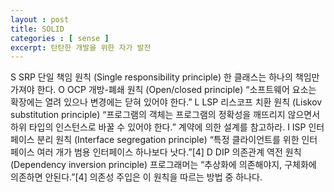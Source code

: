 ```yaml
---
layout : post
title: SOLID
categories : [ sense ]
excerpt: 탄탄한 개발을 위한 자가 발전
---
```


S	SRP	
단일 책임 원칙 (Single responsibility principle)
한 클래스는 하나의 책임만 가져야 한다.
O	OCP	
개방-폐쇄 원칙 (Open/closed principle)
“소프트웨어 요소는 확장에는 열려 있으나 변경에는 닫혀 있어야 한다.”
L	LSP	
리스코프 치환 원칙 (Liskov substitution principle)
“프로그램의 객체는 프로그램의 정확성을 깨뜨리지 않으면서 하위 타입의 인스턴스로 바꿀 수 있어야 한다.” 계약에 의한 설계를 참고하라.
I	ISP	
인터페이스 분리 원칙 (Interface segregation principle)
“특정 클라이언트를 위한 인터페이스 여러 개가 범용 인터페이스 하나보다 낫다.”[4]
D	DIP	
의존관계 역전 원칙 (Dependency inversion principle)
프로그래머는 “추상화에 의존해야지, 구체화에 의존하면 안된다.”[4] 의존성 주입은 이 원칙을 따르는 방법 중 하나다.
